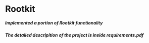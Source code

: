 # Rootkit

##### Implemented a portion of Rootkit functionality 
##### The detailed descripition of the project is inside requirements.pdf
